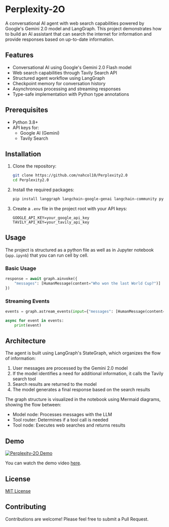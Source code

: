 # Perplexity-2O

A conversational AI agent with web search capabilities powered by Google's Gemini 2.0 model and LangGraph. This project demonstrates how to build an AI assistant that can search the internet for information and provide responses based on up-to-date information.

## Features

- Conversational AI using Google's Gemini 2.0 Flash model
- Web search capabilities through Tavily Search API
- Structured agent workflow using LangGraph
- Checkpoint memory for conversation history
- Asynchronous processing and streaming responses
- Type-safe implementation with Python type annotations

## Prerequisites

- Python 3.8+
- API keys for:
  - Google AI (Gemini)
  - Tavily Search

## Installation

1. Clone the repository:
   ```bash
   git clone https://github.com/nahcol10/Perplexity2.0
   cd Perplexity2.0
   ```

2. Install the required packages:
   ```bash
   pip install langgraph langchain-google-genai langchain-community python-dotenv
   ```

3. Create a `.env` file in the project root with your API keys:
   ```
   GOOGLE_API_KEY=your_google_api_key
   TAVILY_API_KEY=your_tavily_api_key
   ```

## Usage

The project is structured as a python file as well as in  Jupyter notebook (`app.ipynb`) that you can run cell by cell.

### Basic Usage

```python
response = await graph.ainvoke({
    "messages": [HumanMessage(content="Who won the last World Cup?")]
})
```

### Streaming Events

```python
events = graph.astream_events(input={"messages": [HumanMessage(content="What are the latest AI advancements?")]}, version="v2")

async for event in events:
    print(event)
```

## Architecture

The agent is built using LangGraph's StateGraph, which organizes the flow of information:

1. User messages are processed by the Gemini 2.0 model
2. If the model identifies a need for additional information, it calls the Tavily search tool
3. Search results are returned to the model
4. The model generates a final response based on the search results

The graph structure is visualized in the notebook using Mermaid diagrams, showing the flow between:
- Model node: Processes messages with the LLM
- Tool router: Determines if a tool call is needed
- Tool node: Executes web searches and returns results

## Demo
[![Perplexity-2O Demo](https://img.youtube.com/vi/wGAKuV7wHE0/0.jpg)](https://youtu.be/wGAKuV7wHE0)

You can watch the demo video [here](https://youtu.be/wGAKuV7wHE0).

## License

[MIT License](LICENSE)

## Contributing

Contributions are welcome! Please feel free to submit a Pull Request.
